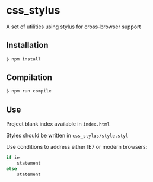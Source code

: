 # css_stylus

A set of utilities using stylus for cross-browser support

## Installation
```bash
$ npm install
```

## Compilation
```bash
$ npm run compile
```

## Use

Project blank index available in `index.html`

Styles should be written in `css_stylus/style.styl`

Use conditions to address either IE7 or modern browsers:
```javascript
if ie
    statement
else
    statement
```
